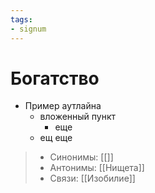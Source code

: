 ```yaml
---
tags: 
- signum
---
```

# Богатство

- Пример аутлайна
	- вложенный пункт
		- еще
	- ещ еще
	

> - Синонимы: [[]]
> - Антонимы: [[Нищета]]
> - Связи: [[Изобилие]]